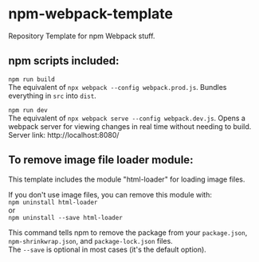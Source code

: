 # npm-webpack-template
Repository Template for npm Webpack stuff.

## npm scripts included:
`npm run build`<br>
The equivalent of `npx webpack --config webpack.prod.js`. Bundles everything in `src` into `dist`.

`npm run dev`<br>
The equivalent of `npx webpack serve --config webpack.dev.js`. Opens a webpack server for viewing changes in real time without needing to build. Server link: http://localhost:8080/

## To remove image file loader module:
This template includes the module "html-loader" for loading image files.

If you don't use image files, you can remove this module with:<br>
`npm uninstall html-loader`<br>
or<br>
`npm uninstall --save html-loader`

This command tells npm to remove the package from your `package.json`, `npm-shrinkwrap.json`, and `package-lock.json` files.<br>
The `--save` is optional in most cases (it's the default option).
